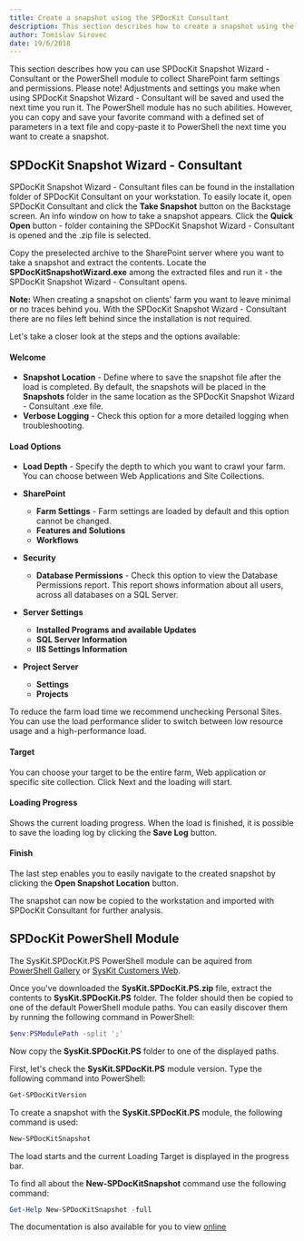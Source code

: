 ```yaml
---
title: Create a snapshot using the SPDocKit Consultant
description: This section describes how to create a snapshot using the SPDocKit Consultant. 
author: Tomislav Sirovec
date: 19/6/2018
---
```


This section describes how you can use SPDocKit Snapshot Wizard - Consultant or the PowerShell module to collect SharePoint farm settings and permissions.
Please note! Adjustments and settings you make when using SPDocKit Snapshot Wizard - Consultant will be saved and used the next time you run it.
The PowerShell module has no such abilities. However, you can copy and save your favorite command with a defined set of parameters in a text file and copy-paste it to PowerShell the next time you want to create a snapshot.

## SPDocKit Snapshot Wizard - Consultant

SPDocKit Snapshot Wizard - Consultant files can be found in the installation folder of SPDocKit Consultant on your workstation.
To easily locate it, open SPDocKit Consultant and click the __Take Snapshot__ button on the Backstage screen. An info window on how to take a snapshot appears. 
Click the __Quick Open__ button - folder containing the SPDocKit Snapshot Wizard - Consultant is opened and the .zip file is selected. 

Copy the preselected archive to the SharePoint server where you want to take a snapshot and extract the contents.
Locate the __SPDocKitSnapshotWizard.exe__ among the extracted files and run it - the SPDocKit Snapshot Wizard - Consultant opens. 

__Note:__ When creating a snapshot on clients' farm you want to leave minimal or no traces behind you. With the SPDocKit Snapshot Wizard - Consultant there are no files left behind since the installation is not required. 

Let's take a closer look at the steps and the options available:

#### Welcome
  * __Snapshot Location__ - Define where to save the snapshot file after the load is completed. By default, the snapshots will be placed in the __Snapshots__ folder in the same location as the SPDocKit Snapshot Wizard - Consultant .exe file. 
  * __Verbose Logging__ - Check this option for a more detailed logging when troubleshooting.

#### Load Options

  * __Load Depth__ - Specify the depth to which you want to crawl your farm. You can choose between Web Applications and Site Collections. 
   
  * __SharePoint__
    * __Farm Settings__ - Farm settings are loaded by default and this option cannot be changed. 
    * __Features and Solutions__
    * __Workflows__

  * __Security__ 
    * __Database Permissions__ - Check this option to view the Database Permissions report. This report shows information about all users, across all databases on a SQL Server. 

  * __Server Settings__ 
    * __Installed Programs and available Updates__
    * __SQL Server Information__
    * __IIS Settings Information__

  * __Project Server__ 
    * __Settings__
    * __Projects__  

   To reduce the farm load time we recommend unchecking Personal Sites. You can use the load performance slider to switch between low resource usage and a high-performance load.

#### Target
You can choose your target to be the entire farm, Web application or specific site collection.
Click Next and the loading will start.

#### Loading Progress  
Shows the current loading progress. When the load is finished, it is possible to save the loading log by clicking the __Save Log__ button.

#### Finish
The last step enables you to easily navigate to the created snapshot by clicking the __Open Snapshot Location__ button. 

The snapshot can now be copied to the workstation and imported with SPDocKit Consultant for further analysis.

## SPDocKit PowerShell Module

The SysKit.SPDocKit.PS PowerShell module can be aquired from [PowerShell Gallery](https://www.powershellgallery.com/packages/SysKit.SPDocKit.PS/) or [SysKit Customers Web](https://my.syskit.com).

Once you've downloaded the __SysKit.SPDocKit.PS.zip__ file, extract the contents to __SysKit.SPDocKit.PS__ folder.
The folder should then be copied to one of the default PowerShell module paths. You can easily discover them by running the following command in PowerShell:

```powershell
$env:PSModulePath -split ';'
```

Now copy the __SysKit.SPDocKit.PS__ folder to one of the displayed paths. 

First, let's check the __SysKit.SPDocKit.PS__ module version. Type the following command into PowerShell:

```powershell
Get-SPDocKitVersion
```

To create a snapshot with the __SysKit.SPDocKit.PS__ module, the following command is used:
```powershell
New-SPDocKitSnapshot
```
The load starts and the current Loading Target is displayed in the progress bar.

To find all about the __New-SPDocKitSnapshot__ command use the following command:

```powershell
Get-Help New-SPDocKitSnapshot -full
```

[//]: # (TODO - provjeriti ovaj link za online dokumentaciju kada se ona postavi online)

The documentation is also available for you to view [online](https://www.powershellgallery.com/Errors/404?aspxerrorpath=/packages/SysKit.SPDocKit.PS/1.0.1/Documentation)

